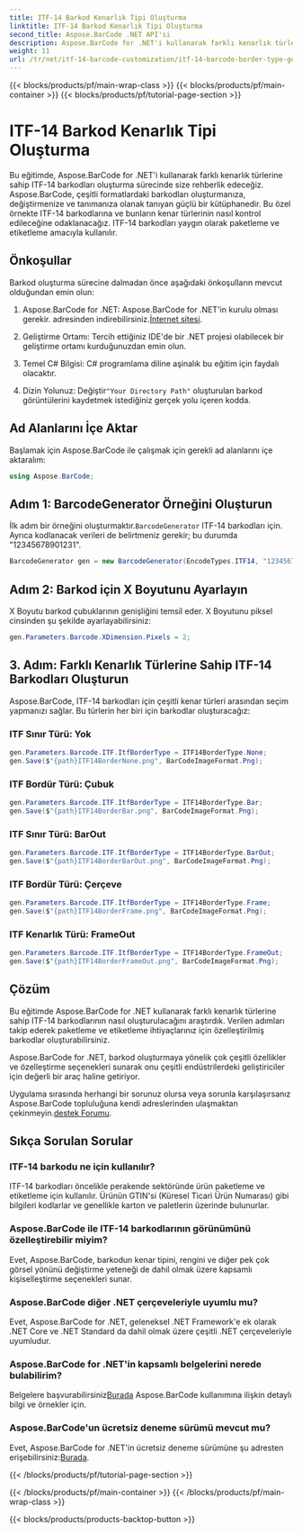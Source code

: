 ```yaml
---
title: ITF-14 Barkod Kenarlık Tipi Oluşturma
linktitle: ITF-14 Barkod Kenarlık Tipi Oluşturma
second_title: Aspose.BarCode .NET API'si
description: Aspose.BarCode for .NET'i kullanarak farklı kenarlık türlerine sahip ITF-14 barkodlarını nasıl oluşturacağınızı öğrenin. Ambalajınızı ve etiketlemenizi kolaylıkla özelleştirin.
weight: 11
url: /tr/net/itf-14-barcode-customization/itf-14-barcode-border-type-generation/
---
```


{{< blocks/products/pf/main-wrap-class >}}
{{< blocks/products/pf/main-container >}}
{{< blocks/products/pf/tutorial-page-section >}}

# ITF-14 Barkod Kenarlık Tipi Oluşturma


Bu eğitimde, Aspose.BarCode for .NET'i kullanarak farklı kenarlık türlerine sahip ITF-14 barkodları oluşturma sürecinde size rehberlik edeceğiz. Aspose.BarCode, çeşitli formatlardaki barkodları oluşturmanıza, değiştirmenize ve tanımanıza olanak tanıyan güçlü bir kütüphanedir. Bu özel örnekte ITF-14 barkodlarına ve bunların kenar türlerinin nasıl kontrol edileceğine odaklanacağız. ITF-14 barkodları yaygın olarak paketleme ve etiketleme amacıyla kullanılır.

## Önkoşullar

Barkod oluşturma sürecine dalmadan önce aşağıdaki önkoşulların mevcut olduğundan emin olun:

1.  Aspose.BarCode for .NET: Aspose.BarCode for .NET'in kurulu olması gerekir. adresinden indirebilirsiniz.[İnternet sitesi](https://releases.aspose.com/barcode/net/).

2. Geliştirme Ortamı: Tercih ettiğiniz IDE'de bir .NET projesi olabilecek bir geliştirme ortamı kurduğunuzdan emin olun.

3. Temel C# Bilgisi: C# programlama diline aşinalık bu eğitim için faydalı olacaktır.

4.  Dizin Yolunuz: Değiştir`"Your Directory Path"` oluşturulan barkod görüntülerini kaydetmek istediğiniz gerçek yolu içeren kodda.

## Ad Alanlarını İçe Aktar

Başlamak için Aspose.BarCode ile çalışmak için gerekli ad alanlarını içe aktaralım:

```csharp
using Aspose.BarCode;
```

## Adım 1: BarcodeGenerator Örneğini Oluşturun

 İlk adım bir örneğini oluşturmaktır.`BarcodeGenerator` ITF-14 barkodları için. Ayrıca kodlanacak verileri de belirtmeniz gerekir; bu durumda "12345678901231".

```csharp
BarcodeGenerator gen = new BarcodeGenerator(EncodeTypes.ITF14, "12345678901231");
```

## Adım 2: Barkod için X Boyutunu Ayarlayın

X Boyutu barkod çubuklarının genişliğini temsil eder. X Boyutunu piksel cinsinden şu şekilde ayarlayabilirsiniz:

```csharp
gen.Parameters.Barcode.XDimension.Pixels = 2;
```

## 3. Adım: Farklı Kenarlık Türlerine Sahip ITF-14 Barkodları Oluşturun

Aspose.BarCode, ITF-14 barkodları için çeşitli kenar türleri arasından seçim yapmanızı sağlar. Bu türlerin her biri için barkodlar oluşturacağız:

### ITF Sınır Türü: Yok

```csharp
gen.Parameters.Barcode.ITF.ItfBorderType = ITF14BorderType.None;
gen.Save($"{path}ITF14BorderNone.png", BarCodeImageFormat.Png);
```

### ITF Bordür Türü: Çubuk

```csharp
gen.Parameters.Barcode.ITF.ItfBorderType = ITF14BorderType.Bar;
gen.Save($"{path}ITF14BorderBar.png", BarCodeImageFormat.Png);
```

### ITF Sınır Türü: BarOut

```csharp
gen.Parameters.Barcode.ITF.ItfBorderType = ITF14BorderType.BarOut;
gen.Save($"{path}ITF14BorderBarOut.png", BarCodeImageFormat.Png);
```

### ITF Bordür Türü: Çerçeve

```csharp
gen.Parameters.Barcode.ITF.ItfBorderType = ITF14BorderType.Frame;
gen.Save($"{path}ITF14BorderFrame.png", BarCodeImageFormat.Png);
```

### ITF Kenarlık Türü: FrameOut

```csharp
gen.Parameters.Barcode.ITF.ItfBorderType = ITF14BorderType.FrameOut;
gen.Save($"{path}ITF14BorderFrameOut.png", BarCodeImageFormat.Png);
```

## Çözüm

Bu eğitimde Aspose.BarCode for .NET kullanarak farklı kenarlık türlerine sahip ITF-14 barkodlarının nasıl oluşturulacağını araştırdık. Verilen adımları takip ederek paketleme ve etiketleme ihtiyaçlarınız için özelleştirilmiş barkodlar oluşturabilirsiniz.

Aspose.BarCode for .NET, barkod oluşturmaya yönelik çok çeşitli özellikler ve özelleştirme seçenekleri sunarak onu çeşitli endüstrilerdeki geliştiriciler için değerli bir araç haline getiriyor.

 Uygulama sırasında herhangi bir sorunuz olursa veya sorunla karşılaşırsanız Aspose.BarCode topluluğuna kendi adreslerinden ulaşmaktan çekinmeyin.[destek Forumu](https://forum.aspose.com/c/barcode/13).

## Sıkça Sorulan Sorular

### ITF-14 barkodu ne için kullanılır?
ITF-14 barkodları öncelikle perakende sektöründe ürün paketleme ve etiketleme için kullanılır. Ürünün GTIN'si (Küresel Ticari Ürün Numarası) gibi bilgileri kodlarlar ve genellikle karton ve paletlerin üzerinde bulunurlar.

### Aspose.BarCode ile ITF-14 barkodlarının görünümünü özelleştirebilir miyim?
Evet, Aspose.BarCode, barkodun kenar tipini, rengini ve diğer pek çok görsel yönünü değiştirme yeteneği de dahil olmak üzere kapsamlı kişiselleştirme seçenekleri sunar.

### Aspose.BarCode diğer .NET çerçeveleriyle uyumlu mu?
Evet, Aspose.BarCode for .NET, geleneksel .NET Framework'e ek olarak .NET Core ve .NET Standard da dahil olmak üzere çeşitli .NET çerçeveleriyle uyumludur.

### Aspose.BarCode for .NET'in kapsamlı belgelerini nerede bulabilirim?
 Belgelere başvurabilirsiniz[Burada](https://reference.aspose.com/barcode/net/) Aspose.BarCode kullanımına ilişkin detaylı bilgi ve örnekler için.

### Aspose.BarCode'un ücretsiz deneme sürümü mevcut mu?
Evet, Aspose.BarCode for .NET'in ücretsiz deneme sürümüne şu adresten erişebilirsiniz:[Burada](https://releases.aspose.com/).

{{< /blocks/products/pf/tutorial-page-section >}}

{{< /blocks/products/pf/main-container >}}
{{< /blocks/products/pf/main-wrap-class >}}

{{< blocks/products/products-backtop-button >}}
